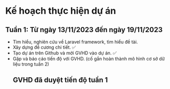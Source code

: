 # Kế hoạch thực hiện dự án
## Tuần 1: Từ ngày 13/11/2023 đến ngày 19/11/2023
- Tìm hiểu, nghiên cứu về Laravel framework, tìm hiểu đề tài.
- Xây dựng đề cương chi tiết. ✅
- Tạo dự án trên Github và mời GVHD vào dự án. ✅
- Gặp và báo cáo tiến độ với GVHD. (cố gắn hoàn thành mô hình cơ sở dữ liệu trong tuần 2)
  ## GVHD đã duyệt tiến độ tuần 1
